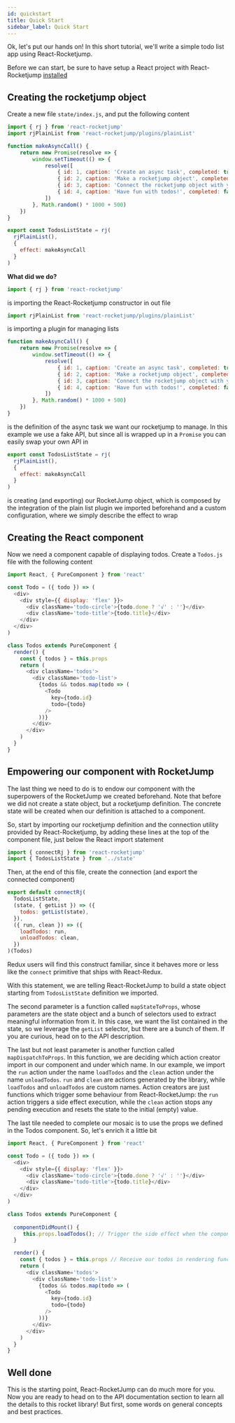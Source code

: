 ```yaml
---
id: quickstart
title: Quick Start
sidebar_label: Quick Start
---
```

Ok, let's put our hands on! In this short tutorial, we'll write a simple todo list app using React-Rocketjump.

Before we can start, be sure to have setup a React project with React-Rocketjump [installed](installation.md)

## Creating the rocketjump object
Create a new file `state/index.js`, and put the following content

```js
import { rj } from 'react-rocketjump'
import rjPlainList from 'react-rocketjump/plugins/plainList'

function makeAsyncCall() {
    return new Promise(resolve => {
        window.setTimeout(() => {
            resolve([
                { id: 1, caption: 'Create an async task', completed: true },
                { id: 2, caption: 'Make a rocketjump object', completed: true},
                { id: 3, caption: 'Connect the rocketjump object with your React component', completed: false },
                { id: 4, caption: 'Have fun with todos!', completed: false }
            ])
        }, Math.random() * 1000 + 500)
    })
}

export const TodosListState = rj(
  rjPlainList(),
  {
    effect: makeAsyncCall
  }
)
```

__What did we do?__

```js
import { rj } from 'react-rocketjump'
```
is importing the React-Rocketjump constructor in out file


```js
import rjPlainList from 'react-rocketjump/plugins/plainList'
```
is importing a plugin for managing lists

```js
function makeAsyncCall() {
    return new Promise(resolve => {
        window.setTimeout(() => {
            resolve([
                { id: 1, caption: 'Create an async task', completed: true },
                { id: 2, caption: 'Make a rocketjump object', completed: true},
                { id: 3, caption: 'Connect the rocketjump object with your React component', completed: false },
                { id: 4, caption: 'Have fun with todos!', completed: false }
            ])
        }, Math.random() * 1000 + 500)
    })
}
```
is the definition of the async task we want our rocketjump to manage. In this example we use a fake API, but since all is wrapped up in a `Promise` you can easily swap your own API in

```js
export const TodosListState = rj(
  rjPlainList(),
  {
    effect: makeAsyncCall
  }
)
```
is creating (and exporting) our RocketJump object, which is composed by the integration of the plain list plugin we imported beforehand and a custom configuration, where we simply describe the effect to wrap

## Creating the React component
Now we need a component capable of displaying todos. Create a `Todos.js` file with the following content

```js
import React, { PureComponent } from 'react'

const Todo = ({ todo }) => (
  <div>
    <div style={{ display: 'flex' }}>
      <div className='todo-circle'>{todo.done ? '√' : ''}</div>
      <div className='todo-title'>{todo.title}</div>
    </div>
  </div>
)

class Todos extends PureComponent {
  render() {
    const { todos } = this.props
    return (
      <div className='todos'>
        <div className='todo-list'>
          {todos && todos.map(todo => (
            <Todo
              key={todo.id}
              todo={todo}
            />
          ))}
        </div>
      </div>
    )
  }
}
```

## Empowering our component with RocketJump
The last thing we need to do is to endow our component with the superpowers of the RocketJump we created beforehand. Note that before we did not create a state object, but a rocketjump definition. The concrete state will be created when our definition is attached to a component.

So, start by importing our rocketjump definition and the connection utility provided by React-Rocketjump, by adding these lines at the top of the component file, just below the React import statement

```js
import { connectRj } from 'react-rocketjump'
import { TodosListState } from '../state'
```

Then, at the end of this file, create the connection (and export the connected component)

```js
export default connectRj(
  TodosListState,
  (state, { getList }) => ({
    todos: getList(state),
  }),
  ({ run, clean }) => ({
    loadTodos: run,
    unloadTodos: clean,
  })
)(Todos)

```
Redux users will find this construct familiar, since it behaves more or less like the `connect` primitive that ships with React-Redux. 

With this statement, we are telling React-RocketJump to build a state object starting from `TodosListState` definition we imported. 

The second parameter is a function called `mapStateToProps`, whose parameters are the state object and a bunch of selectors used to extract meaningful information from it. In this case, we want the list contained in the state, so we leverage the `getList` selector, but there are a bunch of them. If you are curious, head on to the API description.

The last but not least parameter is another function called `mapDispatchToProps`. In this function, we are deciding which action creator import in our component and under which name. In our example, we import the `run` action under the name `loadTodos` and the `clean` action under the name `unloadTodos`. `run` and `clean` are actions generated by the library, while `loadTodos` and `unloadTodos` are custom names. Action creators are just functions which trigger some behaviour from React-RocketJump: the `run` action triggers a side effect execution, while the `clean` action stops any pending execution and resets the state to the initial (empty) value.

The last tile needed to complete our mosaic is to use the props we defined in the Todos component. So, let's enrich it a little bit

```js
import React, { PureComponent } from 'react'

const Todo = ({ todo }) => (
  <div>
    <div style={{ display: 'flex' }}>
      <div className='todo-circle'>{todo.done ? '√' : ''}</div>
      <div className='todo-title'>{todo.title}</div>
    </div>
  </div>
)

class Todos extends PureComponent {
  
  componentDidMount() {
     this.props.loadTodos(); // Trigger the side effect when the component mounts
  }

  render() {
    const { todos } = this.props // Receive our todos in rendering function
    return (
      <div className='todos'>
        <div className='todo-list'>
          {todos && todos.map(todo => (
            <Todo
              key={todo.id}
              todo={todo}
            />
          ))}
        </div>
      </div>
    )
  }
}
```

## Well done
This is the starting point, React-RocketJump can do much more for you. Now you are ready to head on to the API documentation section to learn all the details to this rocket library! But first, some words on general concepts and best practices.